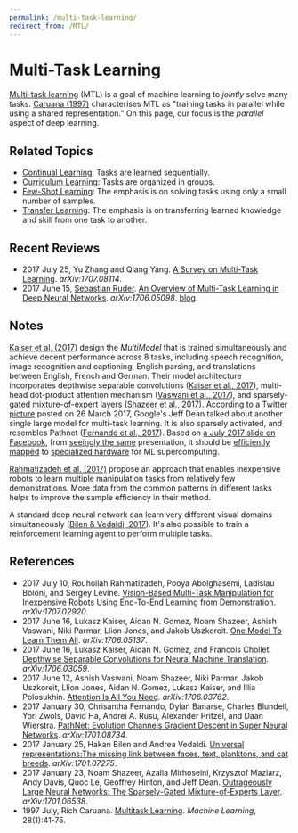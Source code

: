 ```yaml
---
permalink: /multi-task-learning/
redirect_from: /MTL/
---
```

# Multi-Task Learning

[Multi-task learning](https://en.wikipedia.org/wiki/Multi-task_learning) (MTL) is a goal of machine learning to *jointly* solve many tasks. [Caruana (1997)](https://link.springer.com/article/10.1023/A:1007379606734) characterises MTL as "training tasks in parallel while using a shared representation." On this page, our focus is the *parallel* aspect of deep learning.

## Related Topics

* [Continual Learning](http://realai.org/continual-learning/): Tasks are learned sequentially.
* [Curriculum Learning](http://realai.org/curriculum-learning/): Tasks are organized in groups.
* [Few-Shot Learning](http://realai.org/few-shot-learning/): The emphasis is on solving tasks using only a small number of samples.
* [Transfer Learning](http://realai.org/transfer-learning/): The emphasis is on transferring learned knowledge and skill from one task to another.

## Recent Reviews

* 2017 July 25, Yu Zhang and Qiang Yang. [A Survey on Multi-Task Learning](https://arxiv.org/abs/1707.08114). *arXiv:1707.08114*.
* 2017 June 15, [Sebastian Ruder](http://ruder.io/). [An Overview of Multi-Task Learning in Deep Neural Networks](https://arxiv.org/abs/1706.05098). *arXiv:1706.05098*. [blog](http://ruder.io/multi-task/).

## Notes

[Kaiser et al. (2017)](https://arxiv.org/abs/1706.05137) design the *MultiModel* that is trained simultaneously and achieve decent performance across 8 tasks, including speech recognition, image recognition and captioning, English parsing, and translations between English, French and German. Their model architecture incorporates depthwise separable convolutions ([Kaiser et al., 2017](https://arxiv.org/abs/1706.03059)), multi-head dot-product attention mechanism ([Vaswani et al., 2017](https://arxiv.org/abs/1706.03762)), and sparsely-gated mixture-of-expert layers ([Shazeer et al., 2017](https://arxiv.org/abs/1701.06538)). According to a [Twitter picture](https://twitter.com/thefillm/status/845743048709464064) posted on 26 March 2017, Google's Jeff Dean talked about another single large model for multi-task learning. It is also sparsely activated, and resembles Pathnet ([Fernando et al., 2017](https://arxiv.org/abs/1701.08734)). Based on [a July 2017 slide on Facebook](https://www.facebook.com/photo.php?fbid=10208154385010936), from [seeingly the same](https://www.facebook.com/photo.php?fbid=10208154391411096) presentation, it should be [efficiently mapped](https://www.tensorflow.org/) to [specialized hardware](https://cloud.google.com/tpu/) for ML supercomputing.

[Rahmatizadeh et al. (2017)](https://arxiv.org/abs/1707.02920) propose an approach that enables inexpensive robots to learn multiple manipulation tasks from relatively few demonstrations. More data from the common patterns in different tasks helps to improve the sample efficiency in their method.

A standard deep neural network can learn very different visual domains simultaneously ([Bilen & Vedaldi, 2017](https://arxiv.org/abs/1701.07275)). It's also possible to train a reinforcement learning agent to perform multiple tasks.

## References

* 2017 July 10, Rouhollah Rahmatizadeh, Pooya Abolghasemi, Ladislau Bölöni, and Sergey Levine. [Vision-Based Multi-Task Manipulation for Inexpensive Robots Using End-To-End Learning from Demonstration](https://arxiv.org/abs/1707.02920). *arXiv:1707.02920*.
* 2017 June 16, Lukasz Kaiser, Aidan N. Gomez, Noam Shazeer, Ashish Vaswani, Niki Parmar, Llion Jones, and Jakob Uszkoreit. [One Model To Learn Them All](https://arxiv.org/abs/1706.05137). *arXiv:1706.05137*.
* 2017 June 16, Lukasz Kaiser, Aidan N. Gomez, and Francois Chollet. [Depthwise Separable Convolutions for Neural Machine Translation](https://arxiv.org/abs/1706.03059). *arXiv:1706.03059*.
* 2017 June 12, Ashish Vaswani, Noam Shazeer, Niki Parmar, Jakob Uszkoreit, Llion Jones, Aidan N. Gomez, Lukasz Kaiser, and Illia Polosukhin. [Attention Is All You Need](https://arxiv.org/abs/1706.03762). *arXiv:1706.03762*.
* 2017 January 30, Chrisantha Fernando, Dylan Banarse, Charles Blundell, Yori Zwols, David Ha, Andrei A. Rusu, Alexander Pritzel, and Daan Wierstra. [PathNet: Evolution Channels Gradient Descent in Super Neural Networks](https://arxiv.org/abs/1701.08734). *arXiv:1701.08734*.
* 2017 January 25, Hakan Bilen and Andrea Vedaldi. [Universal representations:The missing link between faces, text, planktons, and cat breeds](https://arxiv.org/abs/1701.07275). *arXiv:1701.07275*.
* 2017 January 23, Noam Shazeer, Azalia Mirhoseini, Krzysztof Maziarz, Andy Davis, Quoc Le, Geoffrey Hinton, and Jeff Dean. [Outrageously Large Neural Networks: The Sparsely-Gated Mixture-of-Experts Layer](https://arxiv.org/abs/1701.06538). *arXiv:1701.06538*.
* 1997 July, Rich Caruana. [Multitask Learning](https://link.springer.com/article/10.1023/A:1007379606734). *Machine Learning*, 28(1):41-75.

